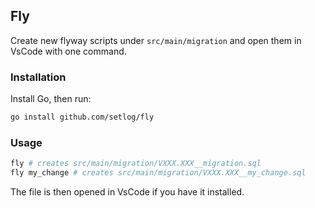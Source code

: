 ## Fly

Create new flyway scripts under `src/main/migration` and open them in VsCode with one command.

### Installation

Install Go, then run:

```bash
go install github.com/setlog/fly
```

### Usage

```bash
fly # creates src/main/migration/VXXX.XXX__migration.sql
fly my_change # creates src/main/migration/VXXX.XXX__my_change.sql
```

The file is then opened in VsCode if you have it installed.
